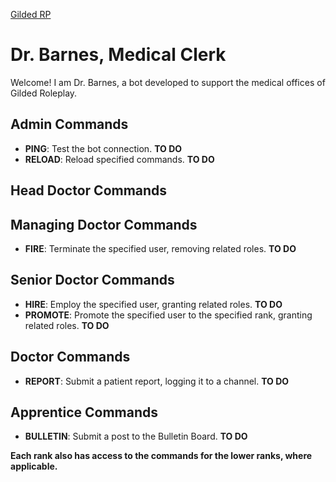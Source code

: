 [Gilded RP](https://discord.gg/invite/gildedrp)

# Dr. Barnes, Medical Clerk
Welcome! I am Dr. Barnes, a bot developed to support the medical offices of Gilded Roleplay.

## Admin Commands
- **PING**: Test the bot connection. **TO DO**
- **RELOAD**: Reload specified commands. **TO DO**

## Head Doctor Commands

## Managing Doctor Commands
- **FIRE**: Terminate the specified user, removing related roles. **TO DO**

## Senior Doctor Commands
- **HIRE**: Employ the specified user, granting related roles. **TO DO**
- **PROMOTE**: Promote the specified user to the specified rank, granting related roles. **TO DO**

## Doctor Commands
- **REPORT**: Submit a patient report, logging it to a channel. **TO DO**

## Apprentice Commands
- **BULLETIN**: Submit a post to the Bulletin Board. **TO DO**

**Each rank also has access to the commands for the lower ranks, where applicable.**